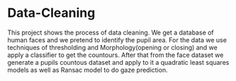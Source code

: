 # Data-Cleaning

This project shows the process of data cleaning. We get a database of human faces and we pretend to identify the pupil area. For the data we use techniques of thresholding and Morphology(opening or closing) and we apply a classifier to get the countours. After that from the face dataset we generate a pupils countous dataset and apply to it a quadratic least squares models as well as Ransac model to do gaze prediction. 
